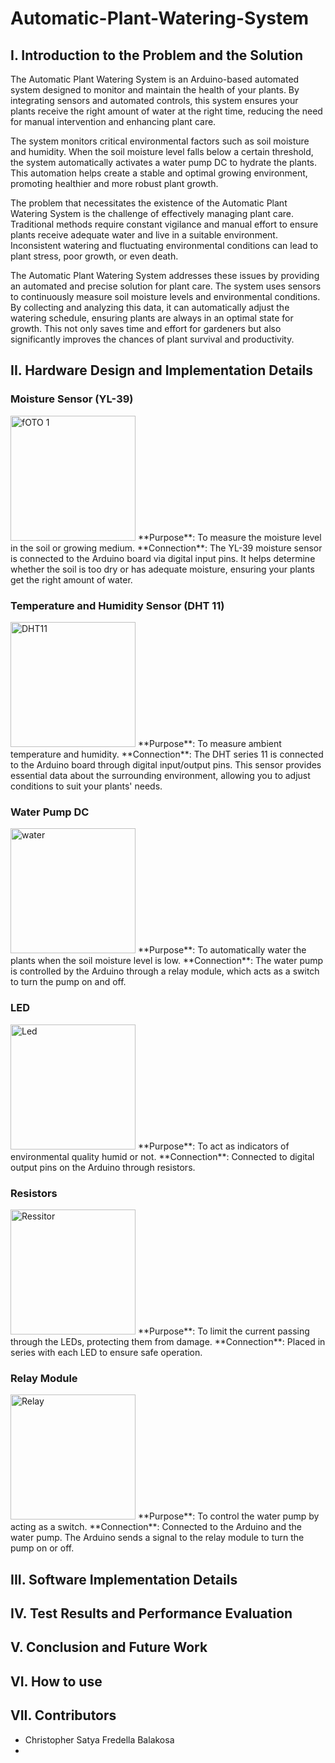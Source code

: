 # Automatic-Plant-Watering-System

## I. Introduction to the Problem and the Solution
The Automatic Plant Watering System is an Arduino-based automated system designed to monitor and maintain the health of your plants. By integrating sensors and automated controls, this system ensures your plants receive the right amount of water at the right time, reducing the need for manual intervention and enhancing plant care.

The system monitors critical environmental factors such as soil moisture and humidity. When the soil moisture level falls below a certain threshold, the system automatically activates a water pump DC to hydrate the plants. This automation helps create a stable and optimal growing environment, promoting healthier and more robust plant growth.

The problem that necessitates the existence of the Automatic Plant Watering System is the challenge of effectively managing plant care. Traditional methods require constant vigilance and manual effort to ensure plants receive adequate water and live in a suitable environment. Inconsistent watering and fluctuating environmental conditions can lead to plant stress, poor growth, or even death.

The Automatic Plant Watering System addresses these issues by providing an automated and precise solution for plant care. The system uses sensors to continuously measure soil moisture levels and environmental conditions. By collecting and analyzing this data, it can automatically adjust the watering schedule, ensuring plants are always in an optimal state for growth. This not only saves time and effort for gardeners but also significantly improves the chances of plant survival and productivity.

## II. Hardware Design and Implementation Details

### Moisture Sensor (YL-39)
<img src="https://github.com/XVORD/Automatic-Plant-Watering-System/assets/119683308/94af199a-b479-4f31-9556-8b296f3a98c9" alt="fOTO 1" width="200"/>
**Purpose**: To measure the moisture level in the soil or growing medium.
**Connection**: The YL-39 moisture sensor is connected to the Arduino board via digital input pins. It helps determine whether the soil is too dry or has adequate moisture, ensuring your plants get the right amount of water.

### Temperature and Humidity Sensor (DHT 11)
<img src="https://github.com/XVORD/Automatic-Plant-Watering-System/assets/119683308/477a43ec-5058-471d-86f2-ca67ca8bf060" alt="DHT11" width="200"/>
**Purpose**: To measure ambient temperature and humidity.
**Connection**: The DHT series 11 is connected to the Arduino board through digital input/output pins. This sensor provides essential data about the surrounding environment, allowing you to adjust conditions to suit your plants' needs.

### Water Pump DC
<img src="https://github.com/XVORD/Automatic-Plant-Watering-System/assets/119683308/8a131a69-626f-4d23-8bb7-b9dd4261d8a5" alt="water" width="200"/>
**Purpose**: To automatically water the plants when the soil moisture level is low.
**Connection**: The water pump is controlled by the Arduino through a relay module, which acts as a switch to turn the pump on and off.

### LED
<img src="https://github.com/XVORD/Automatic-Plant-Watering-System/assets/119683308/f7e6485a-b7a8-4003-b107-b1b5414c6bc9" alt="Led" width="200"/>
**Purpose**: To act as indicators of environmental quality humid or not.
**Connection**: Connected to digital output pins on the Arduino through resistors.

### Resistors
<img src="https://github.com/XVORD/Automatic-Plant-Watering-System/assets/119683308/1b9fa229-41fc-4fad-a325-f6e8371bed8f" alt="Ressitor" width="200"/>
**Purpose**: To limit the current passing through the LEDs, protecting them from damage.
**Connection**: Placed in series with each LED to ensure safe operation.

### Relay Module
<img src="https://github.com/XVORD/Automatic-Plant-Watering-System/assets/119683308/34817a2b-6eff-4e4f-b461-924f61b291cb" alt="Relay" width="200"/>
**Purpose**: To control the water pump by acting as a switch.
**Connection**: Connected to the Arduino and the water pump. The Arduino sends a signal to the relay module to turn the pump on or off.

## III. Software Implementation Details

## IV. Test Results and Performance Evaluation

## V. Conclusion and Future Work

## VI. How to use

## VII. Contributors
- Christopher Satya Fredella Balakosa
- 
